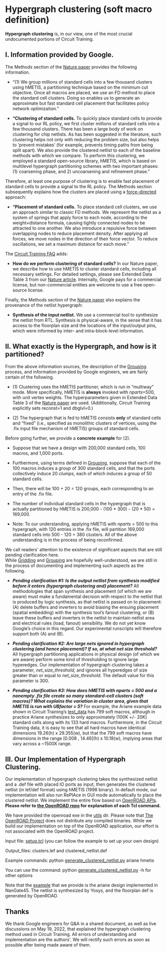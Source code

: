 # **Hypergraph clustering (soft macro definition)**
**Hypergraph clustering** is, in our view, one of the most crucial undocumented 
portions of Circuit Training. 


## **I. Information provided by Google.**
The Methods section of the [Nature paper](https://www.nature.com/articles/s41586-021-03544-w.epdf?sharing_token=tYaxh2mR5EozfsSL0WHZLdRgN0jAjWel9jnR3ZoTv0PW0K0NmVrRsFPaMa9Y5We9O4Hqf_liatg-lvhiVcYpHL_YQpqkurA31sxqtmA-E1yNUWVMMVSBxWSp7ZFFIWawYQYnEXoBE4esRDSWqubhDFWUPyI5wK_5B_YIO-D_kS8%3D) provides the following information.


* “(1) We group millions of standard cells into a few thousand clusters using hMETIS, a partitioning technique based 
on the minimum cut objective. Once all macros are placed, we use an FD method to place the standard cell clusters. 
Doing so enables us to generate an approximate but fast standard cell placement that facilitates policy network optimization.”

* **“Clustering of standard cells.** To quickly place standard cells to provide a signal to our RL policy, 
we first cluster millions of standard cells into a few thousand clusters. 
There has been a large body of work on clustering for chip netlists. 
As has been suggested in the literature, such clustering helps not only with reducing the problem size, 
but also helps to ‘prevent mistakes’ (for example, prevents timing paths from being split apart). 
We also provide the clustered netlist to each of the baseline methods with which we compare. 
To perform this clustering, we employed a standard open-source library, hMETIS, 
which is based on multilevel hypergraph partitioning schemes with two important phases: 
(1) coarsening phase, and 2) uncoarsening and refinement phase.”




Therefore, at least one purpose of clustering is to enable fast placement of standard cells to 
provide a signal to the RL policy. The Methods section subsequently explains how the clusters 
are placed using a [force-directed](https://github.com/TILOS-AI-Institute/MacroPlacement/blob/main/CodeElements/FDPlacement/README.md) approach:

* **“Placement of standard cells.** To place standard cell clusters, we use an approach similar to classic FD methods. 
We represent the netlist as a system of springs that apply force to each node, 
according to the weight×distance formula, causing tightly connected nodes to be attracted to one another. 
We also introduce a repulsive force between overlapping nodes to reduce placement density. 
After applying all forces, we move nodes in the direction of their force vector. To reduce oscillations, we set a maximum distance for each move.”



The [Circuit Training FAQ](https://github.com/google-research/circuit_training/blob/main/README.md) adds:

* **How do we perform clustering of standard cells?**  In our Nature paper, we describe how to use hMETIS to cluster standard cells, 
including all necessary settings. For detailed settings, please see Extended Data Table 3 from our [Nature article](https://www.nature.com/articles/s41586-021-03544-w.epdf?sharing_token=tYaxh2mR5EozfsSL0WHZLdRgN0jAjWel9jnR3ZoTv0PW0K0NmVrRsFPaMa9Y5We9O4Hqf_liatg-lvhiVcYpHL_YQpqkurA31sxqtmA-E1yNUWVMMVSBxWSp7ZFFIWawYQYnEXoBE4esRDSWqubhDFWUPyI5wK_5B_YIO-D_kS8%3D). 
Internally, Google pays for a commercial license, but non-commercial entities are welcome to use a free open-source license.


Finally, the Methods section of the [Nature paper](https://www.nature.com/articles/s41586-021-03544-w.epdf?sharing_token=tYaxh2mR5EozfsSL0WHZLdRgN0jAjWel9jnR3ZoTv0PW0K0NmVrRsFPaMa9Y5We9O4Hqf_liatg-lvhiVcYpHL_YQpqkurA31sxqtmA-E1yNUWVMMVSBxWSp7ZFFIWawYQYnEXoBE4esRDSWqubhDFWUPyI5wK_5B_YIO-D_kS8%3D) also explains the provenance of the netlist hypergraph:

* **Synthesis of the input netlist.** We use a commercial tool to synthesize the netlist from RTL. Synthesis is physical-aware, in the sense that it has access to the floorplan size and the locations of the input/output pins, which were informed by inter- and intra-block-level information.


## **II. What exactly is the Hypergraph, and how is it partitioned?**
From the above information sources, the description of the [Grouping](https://github.com/TILOS-AI-Institute/MacroPlacement/blob/main/CodeElements/Grouping/README.md) process, and information provided by Google engineers, we are fairly certain of the following.
* (1) Clustering uses the hMETIS partitioner, which is run in “multiway” mode. 
More specifically, hMETIS is **always** invoked with *nparts*=500, with unit vertex weights. 
The hyperparameters given in Extended Data Table 3 of the [Nature paper](https://www.nature.com/articles/s41586-021-03544-w.epdf?sharing_token=tYaxh2mR5EozfsSL0WHZLdRgN0jAjWel9jnR3ZoTv0PW0K0NmVrRsFPaMa9Y5We9O4Hqf_liatg-lvhiVcYpHL_YQpqkurA31sxqtmA-E1yNUWVMMVSBxWSp7ZFFIWawYQYnEXoBE4esRDSWqubhDFWUPyI5wK_5B_YIO-D_kS8%3D) are used. 
(Additionally, Circuit Training explicitly sets reconst=1 and dbglvl=0.)

* (2) The hypergraph that is fed to hMETIS consists **only** of standard cells and “fixed” 
(i.e., specified as monolithic clusters of vertices, using the .fix input file mechanism of hMETIS) groups of standard cells.


Before going further, we provide a **concrete example** for (2).

* Suppose that we have a design with 200,000 standard cells, 100 macros, and 1,000 ports. 

* Furthermore, using terms defined in [Grouping](https://github.com/TILOS-AI-Institute/MacroPlacement/blob/main/CodeElements/Grouping/README.md), suppose 
that each of the 100 macros induces a *group* of 300 standard cells, and that the ports collectively induce 20 *clumps*, 
each of which induces a group of 50 standard cells.

* Then, there will be 100 + 20 = 120 groups, each corresponding to an entry of the .fix file.

* The number of individual standard cells in the hypergraph that is actually partitioned by hMETIS is 200,000 - (100 * 300) - (20 * 50) = 169,000.

* Note: To our understanding, applying hMETIS with *nparts* = 500 to this hypergraph, with 120 entries in the .fix file, 
will partition 169,000 standard cells into 500 - 120 = 380 clusters.  All of the above understanding is in the process of being reconfirmed.


We call readers’ attention to the existence of significant aspects that are still pending clarification here.  
While [Gridding](https://github.com/TILOS-AI-Institute/MacroPlacement/blob/main/CodeElements/Gridding/README.md) and 
[Grouping](https://github.com/TILOS-AI-Institute/MacroPlacement/blob/main/CodeElements/Grouping/README.md) are hopefully well-understood, 
we are still in the process of documenting and implementing such aspects as the following.

* ***Pending clarification #1: Is the output netlist from synthesis modified before it enters (hypergraph clustering and) placement?***
All methodologies that span synthesis and placement (of which we are aware) must make a fundamental decision with respect to the netlist that is produced by logic synthesis, as that netlist is passed on to placement: (A) delete buffers and inverters to avoid biasing the ensuing placement (spatial embedding) with the synthesis tool’s fanout clustering, or (B) leave these buffers and inverters in the netlist to maintain netlist area and electrical rules (load, fanout) sensibility.  We do not yet know Google’s choice in this regard. Our experimental runscripts will therefore support both (A) and (B).

* ***Pending clarification #2: Are large nets ignored in hypergraph clustering (and hence placement)? If so, at what net size threshold?***
All hypergraph partitioning applications in physical design (of which we are aware) perform some kind of thresholding to ignore large hyperedges. 
Our implementation of hypergraph clustering takes a parameter, *net_size_threshold*, and ignores all hyperedges of size greater 
than or equal to *net_size_threshold*. The default value for this parameter is 300.

* ***Pending clarification #3: How does hMETIS with nparts = 500 and a nonempty .fix file create so many standard-cell clusters (soft macros)? What explains the variation in cluster area, given that hMETIS is run with UBfactor = 5?***  For example, the Ariane example data shown in Circuit Training’s [test_data](https://github.com/google-research/circuit_training/tree/main/circuit_training/environment/test_data/ariane) has 799 soft macros, although in practice Ariane synthesizes to only approximately (100K +/- 20K) standard cells along with its 133 hard macros. Furthermore, in the Circuit Training data, it is easy to see that all hard macros have identical dimensions 19.26(h) x 29.355(w), but that the 799 soft macros have dimensions in the range \[0.008 , 14.46\](h) x 10.18(w), implying areas that vary across a ~1500X range.


## **III. Our Implementation of Hypergraph Clustering.**
Our implementation of hypergraph clustering takes the synthesized netlist and a .def file with placed IO ports as input, 
then generates the clustered netlist (in lef/def format) using hMETIS (1998 binary). 
In default mode, our implementation will also run RePlAce in GUI mode automatically to place the clustered netlist. 
We implement the entire flow based on [OpenROAD APIs](https://github.com/the-openroad-project).
**Please refer to [the OpenROAD repo](https://github.com/the-openroad-project) for explanation of each Tcl command.**

We have provided the openroad exe in the [utils](https://github.com/TILOS-AI-Institute/MacroPlacement/tree/main/CodeElements/Clustering/utils) dir. Please note that [The OpenROAD Project](https://github.com/the-openroad-project) does not 
distribute any compiled binaries. While we build our implementation on top of the OpenROAD application, our effort is not associated with the OpenROAD project.


Input file: [setup.tcl](https://github.com/TILOS-AI-Institute/MacroPlacement/blob/main/CodeElements/Clustering/setup.tcl) (you can follow the example to set up your own design)

Output_files: clusters.lef and clustered_netlist.def

Example commands: python [generate_clustered_netlist.py](https://github.com/TILOS-AI-Institute/MacroPlacement/blob/main/CodeElements/Clustering/generate_clustered_netlist.py) ariane hmetis

You can use the command: python [generate_clustered_netlist.py](https://github.com/TILOS-AI-Institute/MacroPlacement/blob/main/CodeElements/Clustering/generate_clustered_netlist.py) -h for other options

Note that the [example](https://github.com/TILOS-AI-Institute/MacroPlacement/tree/main/CodeElements/Clustering/design) that we provide is the ariane design implemented in NanGate45. The netlist is synthesized by Yosys, and the floorplan def is generated by OpenROAD.
 
 
## **Thanks**
 
We thank Google engineers for Q&A in a shared document, as well as live discussions on May 19, 2022, that explained the hypergraph clustering method used in Circuit Training. All errors of understanding and implementation are the authors'. We will rectify such errors as soon as possible after being made aware of them.






